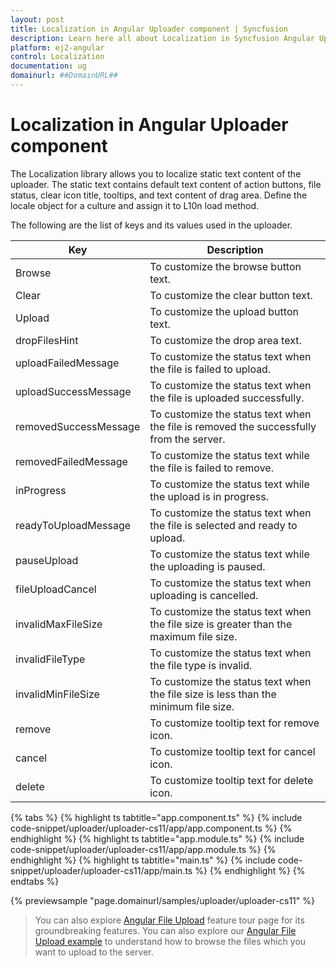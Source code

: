 ```yaml
---
layout: post
title: Localization in Angular Uploader component | Syncfusion
description: Learn here all about Localization in Syncfusion Angular Uploader component of Syncfusion Essential JS 2 and more.
platform: ej2-angular
control: Localization 
documentation: ug
domainurl: ##DomainURL##
---
```


# Localization in Angular Uploader component

The Localization library allows you to localize static text content of the uploader.
The static text contains default text content of action buttons, file status, clear icon title, tooltips, and text content of drag area. Define the locale object for a culture and assign it to L10n load method.

The following are the list of keys and its values used in the uploader.

| Key | Description |
|------------------------|---------|
| Browse | To customize the browse button text.|
| Clear | To customize the clear button text.|
| Upload | To customize the upload button text. |
| dropFilesHint | To customize the drop area text. |
| uploadFailedMessage | To customize the status text when  the file is failed to upload.|
| uploadSuccessMessage | To customize the status text when  the file is uploaded successfully.|
| removedSuccessMessage | To customize the status text when  the file is removed the successfully from the server.|
| removedFailedMessage | To customize the status text while the file is failed to remove.|
| inProgress | To customize the status text while the upload is in progress.|
| readyToUploadMessage | To customize the status text when the file is selected and ready to upload.|
| pauseUpload | To customize the status text while the uploading is paused.|
| fileUploadCancel | To customize the status text when uploading is cancelled.|
| invalidMaxFileSize | To customize the status text when the file size is greater than the maximum file size.|
| invalidFileType | To customize the status text when the file type is invalid.|
| invalidMinFileSize | To customize the status text when the file size is less than the minimum file size. |
| remove | To customize tooltip text for remove icon. |
| cancel | To customize tooltip text for cancel icon. |
| delete | To customize tooltip text for delete icon. |

{% tabs %}
{% highlight ts tabtitle="app.component.ts" %}
{% include code-snippet/uploader/uploader-cs11/app/app.component.ts %}
{% endhighlight %}
{% highlight ts tabtitle="app.module.ts" %}
{% include code-snippet/uploader/uploader-cs11/app/app.module.ts %}
{% endhighlight %}
{% highlight ts tabtitle="main.ts" %}
{% include code-snippet/uploader/uploader-cs11/app/main.ts %}
{% endhighlight %}
{% endtabs %}
  
{% previewsample "page.domainurl/samples/uploader/uploader-cs11" %}

> You can also explore [Angular File Upload](https://www.syncfusion.com/angular-ui-components/angular-file-upload) feature tour page for its groundbreaking features. You can also explore our [Angular File Upload example](https://ej2.syncfusion.com/angular/demos/#/material/uploader/default) to understand how to browse the files which you want to upload to the server.
